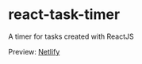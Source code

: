 # react-task-timer
A timer for tasks created with ReactJS

Preview: [Netlify](https://cranky-gates-8a4f21.netlify.com/)